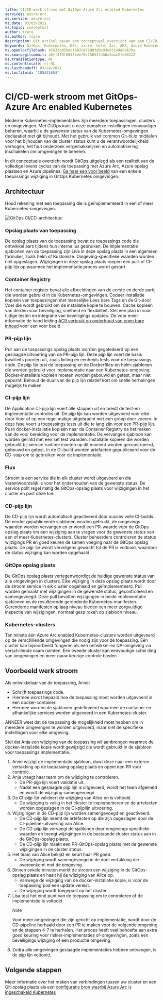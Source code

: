 ```yaml
---
title: CI/CD-werk stroom met GitOps-Azure Arc enabled Kubernetes
services: azure-arc
ms.service: azure-arc
ms.date: 03/03/2021
ms.topic: conceptual
author: tcare
ms.author: tcare
description: Dit artikel bevat een conceptueel overzicht van een CI/CD-werk stroom met behulp van GitOps
keywords: GitOps, Kubernetes, K8s, azure, helm, Arc, AKS, Azure Kubernetes service, containers, CI, CD, Azure DevOps
ms.openlocfilehash: 47633ed5bec1a07c878983d0e93e03149d8967ba
ms.sourcegitcommit: a8ff4f9f69332eef9c75093fd56a9aae2fe65122
ms.translationtype: MT
ms.contentlocale: nl-NL
ms.lasthandoff: 03/24/2021
ms.locfileid: "105025863"
---
```

# <a name="cicd-workflow-using-gitops---azure-arc-enabled-kubernetes"></a>CI/CD-werk stroom met GitOps-Azure Arc enabled Kubernetes

Moderne Kubernetes-implementaties zijn meerdere toepassingen, clusters en omgevingen. Met GitOps kunt u deze complexe instellingen eenvoudiger beheren, waarbij u de gewenste status van de Kubernetes-omgevingen declaratief met git bijhoudt. Met het gebruik van common Git-hulp middelen voor het bijhouden van de cluster status kunt u de verantwoordelijkheid verhogen, het fout onderzoek vergemakkelijken en automatisering inschakelen om omgevingen te beheren.

In dit conceptuele overzicht wordt GitOps uitgelegd als een realiteit van de volledige levens cyclus van de toepassing met Azure Arc, Azure opslag plaatsen en Azure pipelines. [Ga naar een voor beeld](#example-workflow) van een enkele toepassings wijziging in GitOps Kubernetes omgevingen.

## <a name="architecture"></a>Architectuur

Houd rekening met een toepassing die is geïmplementeerd in een of meer Kubernetes-omgevingen.

![GitOps CI/CD-architectuur](./media/gitops-arch.png)

### <a name="application-repo"></a>Opslag plaats van toepassing
De opslag plaats van de toepassing bevat de toepassings code die ontwikkel aars tijdens hun interne lus gebruiken. De implementatie sjablonen van de toepassing zijn Live in deze opslag plaats in een algemeen formulier, zoals helm of Kustomize. Omgeving-specifieke waarden worden niet opgeslagen. Wijzigingen in deze opslag plaats roepen een pull-of CI-pijp lijn op waarmee het implementatie proces wordt gestart.
### <a name="container-registry"></a>Container Registry
Het container register bevat alle afbeeldingen van de eerste en derde partij die worden gebruikt in de Kubernetes-omgevingen. Codeer installatie kopieën van toepassingen met menselijke Lees bare Tags en de Git-door Voer die wordt gebruikt om de installatie kopie te bouwen. Cache kopieën van derden voor beveiliging, snelheid en flexibiliteit. Stel een plan in voor tijdige testen en integratie van beveiligings updates. Zie voor meer informatie de hand leiding [ACR verbruik en onderhoud van open bare inhoud](../../container-registry/tasks-consume-public-content.md) voor een voor beeld.
### <a name="pr-pipeline"></a>PR-pijp lijn
Pull aan de toepassings opslag plaats worden gegatedeerd op een geslaagde uitvoering van de PR-pijp lijn. Deze pijp lijn voert de basis kwaliteits poorten uit, zoals linting en eenheids tests voor de toepassings code. De pijp lijn test de toepassing en de Dockerfiles-en helm-sjablonen die worden gebruikt voor implementatie naar een Kubernetes-omgeving. Docker-installatie kopieën moeten worden gebouwd en getest, maar niet gepusht. Behoud de duur van de pijp lijn relatief kort om snelle herhalingen mogelijk te maken.
### <a name="ci-pipeline"></a>CI-pijp lijn
De Application CI-pijp lijn voert alle stappen uit en breidt de test-en implementatie controles uit. De pijp lijn kan worden uitgevoerd voor elke door Voer of op een regel matige uitgebracht met een groep door voeren. In deze fase voert u toepassings tests uit die te lang zijn voor een PR-pijp lijn. Push docker-installatie kopieën naar de Container Registry na het maken van de voor bereiding voor de implementatie. De vervangen sjabloon kan worden gelintd met een set test waarden. Installatie kopieën die worden gebruikt bij service runtime moeten op dit moment worden geconstrueerd, gebouwd en getest. In de CI-build worden artefacten gepubliceerd voor de CD-stap om te gebruiken voor de implementatie.
### <a name="flux"></a>Flux
Stroom is een service die in elk cluster wordt uitgevoerd en die verantwoordelijk is voor het onderhouden van de gewenste status. De service pollt regel matig de GitOps-opslag plaats voor wijzigingen in het cluster en past deze toe.
### <a name="cd-pipeline"></a>CD-pijp lijn
De CD-pijp lijn wordt automatisch geactiveerd door succes volle CI-builds. De eerder gepubliceerde sjablonen worden gebruikt, de omgevings waarden worden vervangen en er wordt een PR-waarde voor de GitOps opslag plaats om een wijziging aan te vragen voor de gewenste status van een of meer Kubernetes-clusters. Cluster beheerders controleren de status wijzigings PR en goed keuren de samen voeging naar de GitOps opslag plaats. De pijp lijn wordt vervolgens gewacht tot de PR is voltooid, waardoor de status wijziging kan worden opgehaald.
### <a name="gitops-repo"></a>GitOps opslag plaats
De GitOps opslag plaats vertegenwoordigt de huidige gewenste status van alle omgevingen in clusters. Elke wijziging in deze opslag plaats wordt door de stroom service in elk cluster opgehaald en geïmplementeerd. Pull worden gemaakt met wijzigingen in de gewenste status, gecontroleerd en samengevoegd. Deze pull bevatten wijzigingen in beide implementatie sjablonen en de resulterende gerenderde Kubernetes-manifesten. Gerenderde manifesten op laag niveau bieden een meer zorgvuldige inspectie van wijzigingen, normaal gesp roken op sjabloon niveau.
### <a name="kubernetes-clusters"></a>Kubernetes-clusters
Ten minste één Azure Arc enabled Kubernetes-clusters worden uitgevoerd op de verschillende omgevingen die nodig zijn voor de toepassing. Eén cluster kan bijvoorbeeld fungeren als een ontwikkel-en QA-omgeving via verschillende naam ruimten. Een tweede cluster kan eenvoudige schei ding van omgevingen en meer nauw keurige controle bieden.
## <a name="example-workflow"></a>Voorbeeld werk stroom
Als ontwikkelaar van de toepassing, Anne:
* Schrijft toepassings code.
* Hiermee wordt bepaald hoe de toepassing moet worden uitgevoerd in een docker-container.
* Hiermee worden de sjablonen gedefinieerd waarmee de container en afhankelijke services worden uitgevoerd in een Kubernetes-cluster.

ANNEER weet dat de toepassing de mogelijkheid moet hebben om in meerdere omgevingen te worden uitgevoerd, maar niet de specifieke instellingen voor elke omgeving.

Stel dat Anja een wijziging van de toepassing wil aanbrengen waarmee de docker-installatie kopie wordt gewijzigd die wordt gebruikt in de sjabloon voor toepassings implementatie.

1. Anne wijzigt de implementatie sjabloon, duwt deze naar een externe vertakking op de toepassing opslag plaats en opent een PR voor controle.
2. Anja vraagt haar team om de wijziging te controleren.
    * De PR-pijp lijn voert validatie uit.
    * Nadat een geslaagde pijp lijn is uitgevoerd, wordt het team afgemeld en wordt de wijziging samengevoegd.
3. De CI-pijp lijn valideert de wijziging van Alice en is voltooid.
    * De wijziging is veilig in het cluster te implementeren en de artefacten worden opgeslagen in de CI-pijplijn uitvoering.
4. Wijzigingen in de CD-pijp lijn worden samengevoegd en geactiveerd.
    * De CD-pijp lijn neemt de artefacten op die zijn opgeslagen door de CI-pipeline-uitvoering van Alice.
    * De CD-pijp lijn vervangt de sjablonen door omgevings specifieke waarden en brengt wijzigingen in de bestaande cluster status aan in de GitOps-opslag plaats.
    * De CD-pijp lijn maakt een PR-GitOps-opslag plaats met de gewenste wijzigingen in de cluster status.
5. Het team van Alice bekijkt en keurt haar PR goed.
    * De wijziging wordt samengevoegd in de doel vertakking die overeenkomt met de omgeving.
6. Binnen enkele minuten merkt de stroom een wijziging in de GitOps-opslag plaats en haalt hij de wijziging van Alice op.
    * Vanwege de wijziging van de docker-installatie kopie, is voor de toepassing pod een update vereist.
    * De wijziging wordt toegepast op het cluster.
7. Lisa test het eind punt van de toepassing om te controleren of de implementatie is voltooid.
   > [!NOTE]
   > Voor meer omgevingen die zijn gericht op implementatie, wordt door de CD-pipeline herhaald door een PR te maken voor de volgende omgeving en de stappen 4-7 te herhalen. Het proces heeft veel behoefte aan extra goed keuring voor riskier-implementaties of-omgevingen, zoals een beveiligings wijziging of een productie omgeving.
8.  Zodra alle omgevingen geslaagde implementaties hebben ontvangen, is de pijp lijn voltooid.

## <a name="next-steps"></a>Volgende stappen
Meer informatie over het maken van verbindingen tussen uw cluster en een Git-opslag plaats als een [configuratie bron waarbij Azure Arc is ingeschakeld Kubernetes](./conceptual-configurations.md)